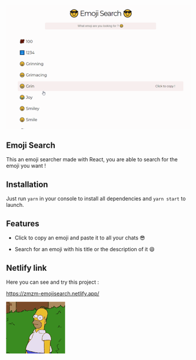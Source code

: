 ![](emojisearch.gif)

## Emoji Search

This an emoji searcher made with React, you are able to search for the emoji you want !

## Installation

Just run `yarn` in your console to install all dependencies and `yarn start` to launch.

## Features

- Click to copy an emoji and paste it to all your chats 😎

- Search for an emoji with his title or the description of it 😄

## Netlify link

Here you can see and try this project :

https://zmzm-emojisearch.netlify.app/

![](bye.gif)
